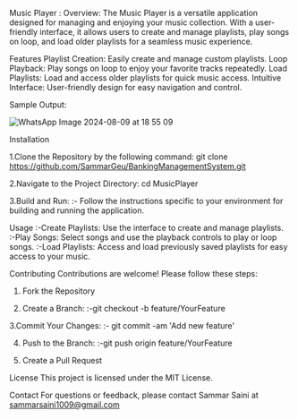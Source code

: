 Music Player :
Overview:
The Music Player is a versatile application designed for managing and enjoying your music collection. With a user-friendly interface, it allows users to create and manage playlists, play songs on loop, and load older playlists for a seamless music experience.

Features
Playlist Creation: Easily create and manage custom playlists.
Loop Playback: Play songs on loop to enjoy your favorite tracks repeatedly.
Load Playlists: Load and access older playlists for quick music access.
Intuitive Interface: User-friendly design for easy navigation and control.

Sample Output:


![WhatsApp Image 2024-08-09 at 18 55 09](https://github.com/user-attachments/assets/d09aafb0-be15-49da-9ad3-5cdce77cd721)


Installation

1.Clone the Repository by the following command:
git clone https://github.com/SammarGeu/BankingManagementSystem.git

2.Navigate to the Project Directory:
cd MusicPlayer

3.Build and Run:
 :- Follow the instructions specific to your environment for building and running the application.

Usage
:-Create Playlists: Use the interface to create and manage playlists.
:-Play Songs: Select songs and use the playback controls to play or loop songs.
:-Load Playlists: Access and load previously saved playlists for easy access to your music.


Contributing
Contributions are welcome! Please follow these steps:

1. Fork the Repository

2. Create a Branch:
 :-git checkout -b feature/YourFeature

3.Commit Your Changes:
 :- git commit -am 'Add new feature'
 
4. Push to the Branch:
  :-git push origin feature/YourFeature

5. Create a Pull Request

License
This project is licensed under the MIT License.

Contact
For questions or feedback, please contact Sammar Saini at sammarsaini1009@gmail.com
  
